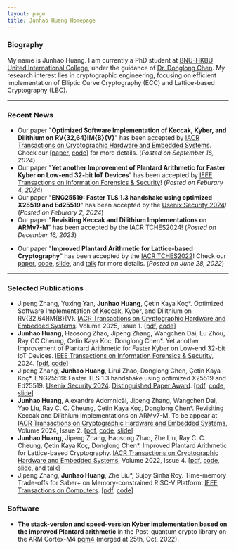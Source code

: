 ```yaml
---
layout: page
title: Junhao Huang Homepage
---
```


### Biography

My name is Junhao Huang. I am currently a PhD student at [BNU-HKBU United International College](https://www.uic.edu.cn), under the guidance of [Dr. Donglong Chen](https://scholar.google.be/citations?user=kFDs-OMAAAAJ&hl=en). My research interest lies in cryptographic engineering, focusing on efficient implementation of Elliptic Curve Cryptography (ECC) and Lattice-based Cryptography (LBC).

---

### Recent News
- Our paper "**Optimized Software Implementation of Keccak, Kyber, and Dilithium on RV{32,64}IM{B}{V}**" has been accepted by [IACR Transactions on Cryptographic Hardware and Embedded Systems](https://tches.iacr.org/index.php/TCHES/issue/archive). Check our [[paper](https://ji-peng.github.io/uploads/tches2025/paper.pdf), [code](https://github.com/Ji-Peng/PQRV/tree/ches2025)] for more details. (_Posted on September 16, 2024_)
- Our paper "**Yet another Improvement of Plantard Arithmetic for Faster Kyber on Low-end 32-bit IoT Devices**" has been accepted by [IEEE Transactions on Information Forensics & Security](https://ieeexplore.ieee.org/xpl/RecentIssue.jsp?punumber=10206)! (_Posted on Feburary 4, 2024_)
- Our paper "**ENG25519: Faster TLS 1.3 handshake using optimized X25519 and Ed25519**" has been accepted by the [Usenix Security 2024](https://www.usenix.org/conference/usenixsecurity24/)! (_Posted on Feburary 2, 2024_)
- Our paper "**Revisiting Keccak and Dilithium Implementations on ARMv7-M**" has been accepted by the IACR TCHES2024! (_Posted on December 16, 2023_)
<!-- - The source code of our paper "**Improved Plantard Arithmetic for Lattice-based Cryptography**" has been merged into the Post-quantum crypto library for the ARM Cortex-M4 [pqm4](<https://github.com/mupq/pqm4/pull/244>). (_Posted on October 25, 2022_) -->
- Our paper "**Improved Plantard Arithmetic for Lattice-based Cryptography**" has been accepted by the [IACR TCHES2022](https://ches.iacr.org/2022/acceptedpapers.php)! Check our [paper](https://eprint.iacr.org/2022/956.pdf), [code](https://github.com/UIC-ESLAS/ImprovedPlantardArithmetic), [slide](/assets/slides/slide_TCHES2022.pdf), and [talk](/assets/slides/talk_TCHES2022.mp4) for more details. (_Posted on June 28, 2022_)
---

### Selected Publications
- Jipeng Zhang, Yuxing Yan, **Junhao Huang**, Çetin Kaya Koç*. Optimized Software Implementation of Keccak, Kyber, and Dilithium on RV{32,64}IM{B}{V}. [IACR Transactions on Cryptographic Hardware and Embedded Systems](https://tches.iacr.org/index.php/TCHES/issue/archive). Volume 2025, Issue 1. [[pdf](https://ji-peng.github.io/uploads/tches2025/paper.pdf), [code](https://github.com/Ji-Peng/PQRV/tree/ches2025)]
- **Junhao Huang**, Haosong Zhao, Jipeng Zhang, Wangchen Dai, Lu Zhou, Ray CC Cheung, Cetin Kaya Koc, Donglong Chen*. Yet another Improvement of Plantard Arithmetic for Faster Kyber on Low-end 32-bit IoT Devices. [IEEE Transactions on Information Forensics & Security](https://ieeexplore.ieee.org/xpl/RecentIssue.jsp?punumber=10206), 2024. [[pdf](/assets/paper/TIFS2024.pdf), [code](https://github.com/UIC-ESLAS/Kyber_RV_M3)]
- Jipeng Zhang, **Junhao Huang**, Lirui Zhao, Donglong Chen, Çetin Kaya Koç*. ENG25519: Faster TLS 1.3 handshake using optimized X25519 and Ed25519. [Usenix Security 2024](https://www.usenix.org/conference/usenixsecurity24/). [Distinguished Paper Award](/assets/awards/sec24_distinguished_paper_awar.pdf). [[pdf](https://ji-peng.github.io/uploads/usenix_security2024/paper.pdf), [code](https://github.com/Ji-Peng/eng25519_artifact), [slide](https://ji-peng.github.io/uploads/usenix_security2024/slide.pdf)]
- **Junhao Huang**, Alexandre Adomnicăi, Jipeng Zhang, Wangchen Dai, Yao Liu, Ray C. C. Cheung, Çetin Kaya Koç, Donglong Chen*. Revisiting Keccak and Dilithium Implementations on ARMv7-M. To be appear at [IACR Transactions on Cryptographic Hardware and Embedded Systems](https://ches.iacr.org/), Volume 2024, Issue 2. [[pdf](/assets/paper/TCHES2024_2.pdf), [code](https://github.com/UIC-ESLAS/Dilithium-Multi-Moduli), [slide](/assets/slides/slide_TCHES2024.pdf)]
- **Junhao Huang**, Jipeng Zhang, Haosong Zhao, Zhe Liu, Ray C. C. Cheung, Çetin Kaya Koç, Donglong Chen*. Improved Plantard Arithmetic for Lattice-based Cryptography. [IACR Transactions on Cryptographic Hardware and Embedded Systems](https://ches.iacr.org/), Volume 2022, Issue 4. [[pdf](https://eprint.iacr.org/2022/956.pdf), [code](https://github.com/UIC-ESLAS/ImprovedPlantardArithmetic), [slide](/assets/slides/slide_TCHES2022.pdf), and [talk](/assets/slides/talk_TCHES2022.mp4)]
- Jipeng Zhang, **Junhao Huang**, Zhe Liu*, Sujoy Sinha Roy. Time-memory Trade-offs for Saber+ on Memory-constrained RISC-V Platform. [IEEE Transactions on Computers](https://ieeexplore.ieee.org/xpl/RecentIssue.jsp?punumber=12). [[pdf](/assets/paper/TC2021.pdf), [code](https://github.com/Ji-Peng/Saber_RV32)]

<!-- - **Junhao Huang**, Zhe Liu*, Zhi Hu, Johann Großschädl. Parallel implementation of SM2 elliptic curve cryptography on Intel processors with AVX2. ACISP2020. [[pdf](/assets/paper/ACISP2020.pdf)] -->

### Software

- **The stack-version and speed-version Kyber implementation based on the improved Plantard arithmetic** in the Post-quantum crypto library on the ARM Cortex-M4 [pqm4](<https://github.com/mupq/pqm4/pull/244>) (merged at 25th, Oct, 2022).
